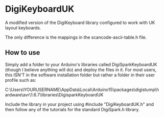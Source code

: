 # DigiKeyboardUK
A modified version of the DigiKeyboard library configured to work with UK layout keyboards.

The only difference is the mappings in the scancode-ascii-table.h file.

## How to use
Simply add a folder to your Arduino's libraries called DigiSparkKeyboardUK (though I believe anything will do) and deploy the files in it.
For most users, this ISN'T in the software installation folder but rather a folder in their user profile such as:

C:\Users\YOURUSERNAME\AppData\Local\Arduino15\packages\digistump\hardware\avr\1.6.7\libraries\DigisparkKeyboardUK

Include the library in your project using #include "DigiKeyboardUK.h" and then follow any of the tutorials for the standard DigiSpark.h library.
